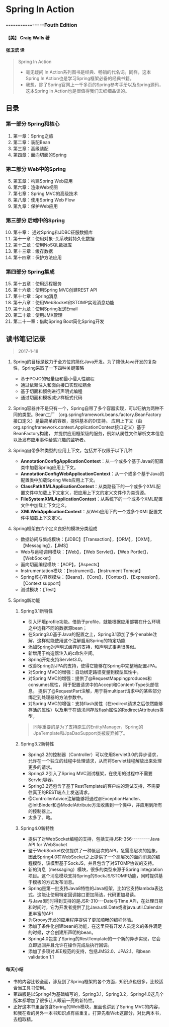 # Spring In Action
### ----------------Fouth Edition
#### 【美】 Craig Walls 著
#### 张卫滨 译

>Spring In Action
>* 毫无疑问 In Action系列图书是经典、畅销的代名词。同样，这本Spring In Action也是学习Spring框架必备的经典书籍。
>* 我想，除了Spring官网上一千多页的Spring参考手册以及Spring源码，这本Spring In Action也是很值得我们去细细品读的。

## 目录

### 第一部分 Spring和核心

1.  第一章：Spring之旅
2.  第二章：装配Bean
3.  第三章：高级装配
4.  第四章：面向切面的Spring

### 第二部分 Web中的Spring

5.  第五章：构建Spring Web应用
6.  第六章：渲染Web视图
7.  第七章：Spring MVC的高级技术
8.  第八章：使用Spring Web Flow
9.  第九章：保护Web应用

### 第三部分 后端中的Spring

10. 第十章： 通过Spring和JDBC征服数据库
11. 第十一章：使用对象-关系映射持久化数据
12. 第十二章：使用NoSQL数据库
13. 第十三章：缓存数据
14. 第十四章：保护方法应用

### 第四部分 Spring集成

15. 第十五章：使用远程服务
16. 第十六章：使用Spring MVC创建REST API
17. 第十七章：Spring消息
18. 第十八章：使用WebSocket和STOMP实现消息功能
19. 第十九章：使用Spring发送Email
20. 第二十章：使用JMX管理
21. 第二十一章：借助Spring Boot简化Spring开发

## 读书笔记记录

>2017-1-18

1. Spring的目标是致力于全方位的简化Java开发。为了降低Java开发的复杂性，Spring采取了一下四种关键策略
    * 基于POJO的轻量级和最小侵入性编程
    * 通过依赖注入和面向接口实现松耦合
    * 基于切面和惯例进行声明式编程
    * 通过切面和模板减少样板式代码

2. Spring容器并不是只有一个，Spring自带了多个容器实现，可以归纳为两种不同的类型。Bean工厂
    （org.springframework.beans.factory.BeanFactory接口定义）是最简单的容器，提供基本的DI支持。
    应用上下文（由org.springframework.context.ApplicationContext接口定义）基于BeanFactory构建，
    并提供应用框架级的服务，例如从属性文件解析文本信息以及发布应用事件给感兴趣的监听者。

3. Spring自带多种类型的应用上下文，包括并不仅限于以下几种
    * **AnnotationConfigApplicationContext**：从一个或多个基于Java的配置类中加载Spring应用上下文。
    * **AnnotationConfigWebApplicationContext**：从一个或多个基于Java的配置类中加载Spring Web应用上下文。
    * **ClassPathXMLApplicationContext**：从类路径下的一个或多个XML配置文件中加载上下文定义，把应用上下文的定义文件作为类资源。
    * **FileSystemXMLApplicationContext**：从系统下的一个或多个XML配置文件中加载上下文定义。
    * **XMLWebApplicationContext**：从Web应用下的一个或多个XML配置文件中加载上下文定义。

4. Spring框架由六个定义良好的模块分类组成
    * 数据访问与集成模块：【JDBC】【Transaction】，【ORM】，【OXM】，【Messaging】，【JMS】
    * Web与远程调用模块：【Web】，【Web Servlet】，【Web Portlet】，【WebSocket】
    * 面向切面编程模块：【AOP】，【Aspects】
    * Instrumentation模块：【Instrument】，【Instrument Tomcat】
    * Spring核心容器模块：【Beans】，【Core】，【Context】，【Expression】，【Context support】
    * 测试模块：【Test】

5. Spring新功能
    1. Spring3.1新特性
        * 引入环境profile功能。借助于profile，就能根据应用部署在什么环境之中选择不同的数据源bean；
        * 在Spring3.0基于Java的配置之上，Spring3.1添加了多个enable注解，这样就能使用这个注解启用Spring的特定功能
        * 添加Spring对声明式缓存的支持，和声明式事务很类似。
        * 新增用于构造器注入的c命名空间。
        * Spring开始支持Servlet3.0。
        * 改善Spring对JPA的支持，使得它能够在Spring中完整地配置JPA。
        * 对Spring MVC的增强：自动绑定路径变量到模型属性中。
        * 对Spring MVC的增强：提供了@RequestMappingproduces和consumes属性，用于配置请求中的Accept和Content-Type头部信息。
        提供了@RequestPart注解，用于将multipart请求中的某些部分绑定到处理器的方法参数中。
        * 对Spring MVC的增强：支持flash属性（在redirect请求之后依然能够存活的属性）以及用于在请求间存放flash属性的RedirectAttributes类型。

       > 同等重要的是为了支持原生的EntityManager，Spring的JpaTemplate和JpaDaoSupport类被废弃掉了。

   2. Spring3.2新特性
        * Spring3.2的控制器（Controller）可以使用Servlet3.0的异步请求，允许在一个独立的线程中处理请求，从而将Servlet线程解放出来处理更多的请求。
        * Spring3.2引入了Spring MVC测试框架，在使用的过程中不需要Servlet容器。
        * Spring3.2还包含了基于RestTemplate的客户端的测试支持，不需要往真正的REST端点上发送请求。
        * @ControllerAdvice注解能够将通过@ExceptionHandler、@InitBinder和@ModelAttribute方法收集到一个类中，并应用到所有的控制器上。
        * 太多了、略。
   3. Spring4.0新特性
        * 提供了对WebSocket编程的支持，包括支持JSR-356---------Java API for WebSocket
        * 鉴于WebSocket仅仅提供了一种低层次的API，急需高层次的抽象，因此Spring4.0在WebSocket之上提供了一个高层次的面向消息的编程模型，该模型基于SockJS，并且包含了对STOMP协议的支持。
        * 新的消息（messaging）模块，很多的类型来源于Spring Integration项目。这个消息模块支持Spring的SockJS/STOMP功能，同时提供基于模板的方式发布消息。
        * Spring是第一批支持Java8特性的Java框架，比如它支持lambda表达式。这能让使用特定回调接口更加简洁，代码更加易读。
        * 与Java8同时得到支持的是JSR-310---Date与Time API，在处理日期和时间时，它为开发者提供了比Java.util.Date或者java.util.Calendar更丰富的API
        * 为Groovy开发的应用程序提供了更加顺畅的编程体验。
        * 添加了条件化创建bean的功能，在这里只有开发人员定义的条件满足的时候，才会创建所声明的bean。
        * Spring4.0包含了Spring的RestTemplate的一个新的异步实现，它会立即返回并且允许在操作完成后执行回调。
        * 添加了多项对JEE规范的支持，包括JMS2.0、JPA2.1、和bean validation 1.1

#### 每天小结

* 书的内容比较全面，涉及到了Spring框架的各个方面，知识点也很多，比较适合当工具书使用。
* 第四版是以Spring4为基础编写的，Spring3.1，Spring3.2，Spring4.0这几个版本都增加了很多让人眼前一亮的新特性。
* 正好这本书里面包含Spring的Web模块，里面也讲到了Spring MVC的内容，和我在看的另外一本书知识点有些重复。打算先看Web这部分，对比两本书，去粗取精。